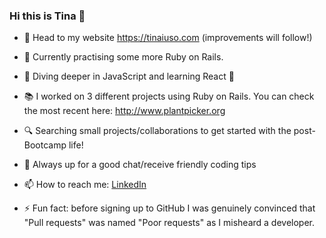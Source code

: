### Hi this is Tina 👋
- 🎉  Head to my website https://tinaiuso.com (improvements will follow!)
- 🚧  Currently practising some more Ruby on Rails.
- 🤿  Diving deeper in JavaScript and learning React 💪
- 📚  I worked on 3 different projects using Ruby on Rails. You can check the most recent here: http://www.plantpicker.org
- 🔍  Searching small projects/collaborations to get started with the post-Bootcamp life!
- 💬  Always up for a good chat/receive friendly coding tips
- 📫  How to reach me: [LinkedIn](https://www.linkedin.com/in/concetta-iuso)

- ⚡ Fun fact: before signing up to GitHub I was genuinely convinced that "Pull requests" was named "Poor requests" as I misheard a developer.
